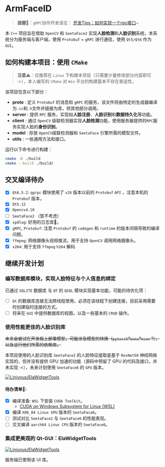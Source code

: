 # ArmFaceID

> **提醒**🍏：`gRPC`协作开发请见： [开发Tips：如何实现一个rpc接口](note/开发Tips：如何实现一个rpc接口.md)~

本 `C++` 项目旨在借助 `OpenCV` 和 `SeetaFace2` 实现**人脸检测**和**人脸识别**系统，本系统分为服务端与客户端，使用 `Protobuf` + `gRPC` 进行通信，使用 `Qt5/Qt6` 作为 `GUI`。

## 如何构建本项目：使用 `CMake`

> **注意**⚠️：仅推荐在 `Linux` 下构建本项目（只需要少量修改部分内容即可 :>），本人编写的 `CMake` 对 `Win` 平台的构建基本不存在普适性。

该项目包含以下部分：

- **proto** : 定义 `Protobuf` 的消息和 `gRPC` 的服务，该文件将由特定的生成器编译为`.cc`和`.h`文件并链接为库，供其他部分调用。
- **server** : 提供 `RPC` 服务，实现如**人脸注册**、**人脸识别**和**数据持久化**等功能。
- **client** : 通过 `OpenCV` 级联检测器实现**人脸检测**功能，使用服务器提供的`RPC`服务实现人脸的**身份识别**。
- **model** : 存放 `OpenCV`级联检测器和 `SeetaFace` 引擎所需的模型文件。
- **utils** : 一些通用方法和接口。

运行以下命令进行构建：

```bash
cmake -B ./build
cmake --build ./build/
```

## 交叉编译待办

- [x] `Qt6.5.2`: `qgrpc` 模块使用了 `v26` 版本以前的 `Protobuf` `API` ，注意本机的 `Protobuf` 版本。
- [x] `Qt5.12`
- [x] `Opencv4.10`
- [ ] `SeetaFace2` （暂不考虑）
- [x] `spdlog`: 好用的日志库🍎。
- [x] `gRPC`, `Protobuf`: 注意 `Protobuf` 的 `codegen` 和 `runtime` 的版本间隔导致的编译问题。
- [x] `ffmpeg`: 网络摄像头视频推流，用于支持 `OpenCV` 调用网络摄像头。
- [x] `x264`: 用于支持 `ffmpeg` `h264` 解码

## 继续开发计划

### 编写数据库模块，实现人脸特征与个人信息的绑定

已通过 `SQLITE` 数据库 与 `QT` 的 `QSQL` 模块实现基本功能，可能的待优化项：

- [ ] `Qt` 的数据库连接无法跨线程使用，必须在该线程下创建连接，目前采用需要时创建临时连接的方式。
- [ ] 将来在 `GUI` 中提供数据库的视图，以及一些基本的 `CRUD` 操作。

### 使用性能更佳的人脸识别库

 ~~未来会尝试在开发板上部署模型，可能涉及模型的转换（`pytorch`?`onnx`?`ncnn` ?），以及运行他们所需的依赖库。~~

 本项目使用的人脸识别库 `SeetaFace2` 的人脸特征提取是基于 `ResNet50` 神经网络实现的，但并没有提供 GPU 加速的功能（源码中预留了 GPU 的代码及接口，并未实现 :<），未来计划使用 `SeetaFace6` 的 `GPU` 版本。

 <a href="https://github.com/seetafaceengine/SeetaFace6/?tab=readme-ov-file">
  <img src="https://github-readme-stats.vercel.app/api/pin/?username=seetafaceengine&repo=SeetaFace6&theme=default" alt="Liniyous/ElaWidgetTools" />
</a>

#### 待办清单🧐:
- [x] 编译准备: `WSL` 下安装 `CUDA Toolkit`。
  -  [CUDA on Windows Subsystem for Linux (WSL)](https://developer.nvidia.com/cuda/wsl/)
 - [x] 编译 `X86_84 Linux GPU` 版本的 `SeetaFace6`。 
 - [ ] 测试对比 `SeetaFace2` 与 `SeetaFace6` 的性能表现。
 - [ ] 交叉编译 `aarch64 Linux CPU` 版本的 `SeetaFace6`。

### 集成更美观的 Qt-GUI：ElaWidgetTools

<a href="https://github.com/Liniyous/ElaWidgetTools?tab=readme-ov-file">
  <img src="https://github-readme-stats.vercel.app/api/pin/?username=Liniyous&repo=ElaWidgetTools&theme=default" alt="Liniyous/ElaWidgetTools" />
</a>

服务端已使用该 UI 库。
